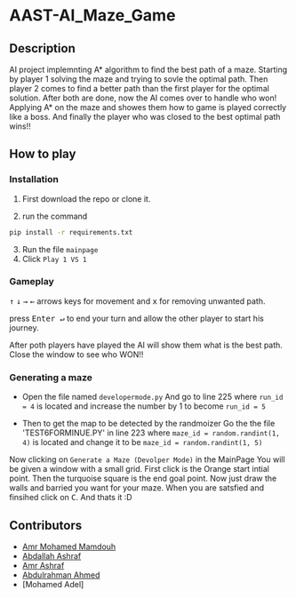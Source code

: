 # AAST-AI_Maze_Game

## Description

AI project implemnting A* algorithm to find the best path of a maze.
Starting by player 1 solving the maze and trying to sovle the optimal path. Then player 2 comes to find a better path than the first player for the optimal solution.
After both are done, now the AI comes over to handle who won! Applying A* on the maze and showes them how to game is played correctly like a boss. And finally the player who was closed to the best optimal path wins!!

## How to play

### Installation

1. First download the repo or clone it.

2. run the command 

```bash
pip install -r requirements.txt 
```
3. Run the file `mainpage`
4. Click `Play 1 VS 1`

### Gameplay

<kbd>↑</kbd> <kbd>↓</kbd> <kbd>→</kbd> <kbd>←</kbd> arrows keys for movement and <kbd>x</kbd> for removing unwanted path.

press <kbd>Enter ↵</kbd> to end your turn and allow the other player to start his journey.

After poth players have played the AI will show them what is the best path. Close the window to see who WON!!

### Generating a maze

- Open the file named `developermode.py`
And go to line 225 where `run_id = 4` is located and increase the number by 1 to become `run_id = 5`

- Then to get the map to be detected by the randmoizer Go the the file 'TEST6FORMINUE.PY' in line 223 where `maze_id = random.randint(1, 4)` is located and change it to be `maze_id = random.randint(1, 5)`


Now clicking on `Generate a Maze (Devolper Mode)` in the MainPage
You will be given a window with a small grid. First click is the Orange start intial point. Then the turquoise square is the end goal point.
Now just draw the walls and barried you want for your maze. When you are satsfied and finsihed click on <kbd>C</kbd>.
And thats it :D


## Contributors
- [Amr Mohamed Mamdouh](https://github.com/MAMDOUHjr)
- [Abdallah Ashraf](https://github.com/abdallahashraf120)
- [Amr Ashraf](https://github.com/AmrEL3taaL)
- [Abdulrahman Ahmed](https://github.com/DevAbdoTolba)
- [Mohamed Adel]
